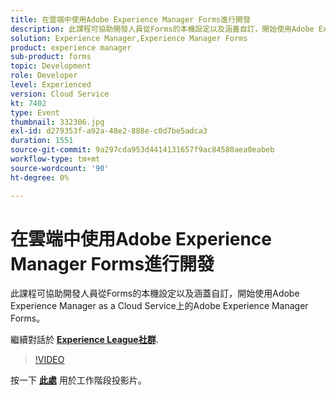 ```yaml
---
title: 在雲端中使用Adobe Experience Manager Forms進行開發
description: 此課程可協助開發人員從Forms的本機設定以及涵蓋自訂，開始使用Adobe Experience Manager as a Cloud Service上的Adobe Experience Manager Forms。
solution: Experience Manager,Experience Manager Forms
product: experience manager
sub-product: forms
topic: Development
role: Developer
level: Experienced
version: Cloud Service
kt: 7402
type: Event
thumbnail: 332306.jpg
exl-id: d279353f-a92a-48e2-888e-c0d7be5adca3
duration: 1551
source-git-commit: 9a297cda953d4414131657f9ac84580aea0eabeb
workflow-type: tm+mt
source-wordcount: '90'
ht-degree: 0%

---
```


# 在雲端中使用Adobe Experience Manager Forms進行開發

此課程可協助開發人員從Forms的本機設定以及涵蓋自訂，開始使用Adobe Experience Manager as a Cloud Service上的Adobe Experience Manager Forms。

繼續對話於 **[Experience League社群](https://adobe.ly/36Yd3v6)**.

>[!VIDEO](https://video.tv.adobe.com/v/332306/?quality=12&learn=on&hidetitle=true)

按一下 **[此處](/help/adobe-developers-live/assets/developing-aem-forms-cloud.pdf)** 用於工作階段投影片。
